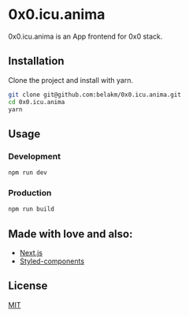# 0x0.icu.anima

0x0.icu.anima is an App frontend for 0x0 stack.

## Installation

Clone the project and install with yarn.

```bash
git clone git@github.com:belakm/0x0.icu.anima.git
cd 0x0.icu.anima
yarn
```

## Usage

### Development

```bash
npm run dev
```

### Production

```bash
npm run build
```

## Made with love and also:

- [Next.js](https://nextjs.org/)
- [Styled-components](https://styled-components.com/)

## License

[MIT](https://choosealicense.com/licenses/mit/)
